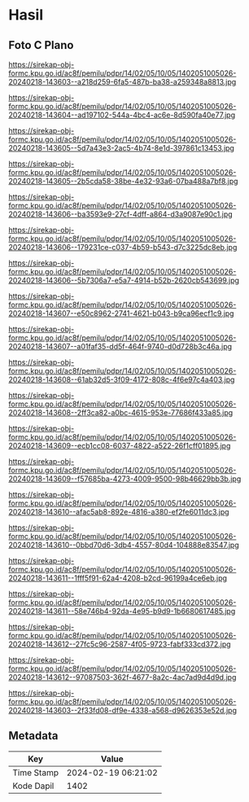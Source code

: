 # Hasil

## Foto C Plano

https://sirekap-obj-formc.kpu.go.id/ac8f/pemilu/pdpr/14/02/05/10/05/1402051005026-20240218-143603--a218d259-6fa5-487b-ba38-a259348a8813.jpg

https://sirekap-obj-formc.kpu.go.id/ac8f/pemilu/pdpr/14/02/05/10/05/1402051005026-20240218-143604--ad197102-544a-4bc4-ac6e-8d590fa40e77.jpg

https://sirekap-obj-formc.kpu.go.id/ac8f/pemilu/pdpr/14/02/05/10/05/1402051005026-20240218-143605--5d7a43e3-2ac5-4b74-8e1d-397861c13453.jpg

https://sirekap-obj-formc.kpu.go.id/ac8f/pemilu/pdpr/14/02/05/10/05/1402051005026-20240218-143605--2b5cda58-38be-4e32-93a6-07ba488a7bf8.jpg

https://sirekap-obj-formc.kpu.go.id/ac8f/pemilu/pdpr/14/02/05/10/05/1402051005026-20240218-143606--ba3593e9-27cf-4dff-a864-d3a9087e90c1.jpg

https://sirekap-obj-formc.kpu.go.id/ac8f/pemilu/pdpr/14/02/05/10/05/1402051005026-20240218-143606--179231ce-c037-4b59-b543-d7c3225dc8eb.jpg

https://sirekap-obj-formc.kpu.go.id/ac8f/pemilu/pdpr/14/02/05/10/05/1402051005026-20240218-143606--5b7306a7-e5a7-4914-b52b-2620cb543699.jpg

https://sirekap-obj-formc.kpu.go.id/ac8f/pemilu/pdpr/14/02/05/10/05/1402051005026-20240218-143607--e50c8962-2741-4621-b043-b9ca96ecf1c9.jpg

https://sirekap-obj-formc.kpu.go.id/ac8f/pemilu/pdpr/14/02/05/10/05/1402051005026-20240218-143607--a01faf35-dd5f-464f-9740-d0d728b3c46a.jpg

https://sirekap-obj-formc.kpu.go.id/ac8f/pemilu/pdpr/14/02/05/10/05/1402051005026-20240218-143608--61ab32d5-3f09-4172-808c-4f6e97c4a403.jpg

https://sirekap-obj-formc.kpu.go.id/ac8f/pemilu/pdpr/14/02/05/10/05/1402051005026-20240218-143608--2ff3ca82-a0bc-4615-953e-77686f433a85.jpg

https://sirekap-obj-formc.kpu.go.id/ac8f/pemilu/pdpr/14/02/05/10/05/1402051005026-20240218-143609--ecb1cc08-6037-4822-a522-26f1cff01895.jpg

https://sirekap-obj-formc.kpu.go.id/ac8f/pemilu/pdpr/14/02/05/10/05/1402051005026-20240218-143609--f57685ba-4273-4009-9500-98b46629bb3b.jpg

https://sirekap-obj-formc.kpu.go.id/ac8f/pemilu/pdpr/14/02/05/10/05/1402051005026-20240218-143610--afac5ab8-892e-4816-a380-ef2fe6011dc3.jpg

https://sirekap-obj-formc.kpu.go.id/ac8f/pemilu/pdpr/14/02/05/10/05/1402051005026-20240218-143610--0bbd70d6-3db4-4557-80d4-104888e83547.jpg

https://sirekap-obj-formc.kpu.go.id/ac8f/pemilu/pdpr/14/02/05/10/05/1402051005026-20240218-143611--1fff5f91-62a4-4208-b2cd-96199a4ce6eb.jpg

https://sirekap-obj-formc.kpu.go.id/ac8f/pemilu/pdpr/14/02/05/10/05/1402051005026-20240218-143611--58e746b4-92da-4e95-b9d9-1b6680617485.jpg

https://sirekap-obj-formc.kpu.go.id/ac8f/pemilu/pdpr/14/02/05/10/05/1402051005026-20240218-143612--27fc5c96-2587-4f05-9723-fabf333cd372.jpg

https://sirekap-obj-formc.kpu.go.id/ac8f/pemilu/pdpr/14/02/05/10/05/1402051005026-20240218-143612--97087503-362f-4677-8a2c-4ac7ad9d4d9d.jpg

https://sirekap-obj-formc.kpu.go.id/ac8f/pemilu/pdpr/14/02/05/10/05/1402051005026-20240218-143603--2f33fd08-df9e-4338-a568-d9626353e52d.jpg


## Metadata

| Key        | Value               |
| ---------- | ------------------- |
| Time Stamp | 2024-02-19 06:21:02 |
| Kode Dapil | 1402                |



